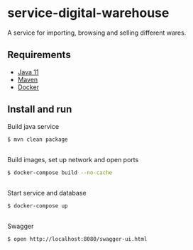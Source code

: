 # service-digital-warehouse
A service for importing, browsing and selling different wares.

## Requirements
- [Java 11](https://www.oracle.com/se/java/technologies/javase-jdk11-downloads.html)
- [Maven](https://maven.apache.org/download.cgi)
- [Docker](https://www.docker.com/products/docker-desktop)

## Install and run
Build java service
```bash
$ mvn clean package
```
## 
Build images, set up network and open ports
```bash
$ docker-compose build --no-cache
```
## 
Start service and database
```bash
$ docker-compose up
```
## 
Swagger
```bash
$ open http://localhost:8080/swagger-ui.html
```
